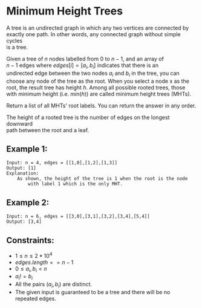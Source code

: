 # Minimum Height Trees

A tree is an undirected graph in which any two vertices are connected by  
exactly one path. In other words, any connected graph without simple cycles  
is a tree.

Given a tree of $n$ nodes labelled from $0$ to $n - 1$, and an array of  
$n - 1$ edges where $edges[i] = [a_i, b_i]$ indicates that there is an  
undirected edge between the two nodes $a_i$ and $b_i$ in the tree, you can  
choose any node of the tree as the root. When you select a node x as the  
root, the result tree has height $h$. Among all possible rooted trees, those  
with minimum height (i.e. $min(h)$)  are called minimum height trees (MHTs).

Return a list of all MHTs' root labels. You can return the answer in any order.

The height of a rooted tree is the number of edges on the longest downward  
path between the root and a leaf.

 

## Example 1:

    Input: n = 4, edges = [[1,0],[1,2],[1,3]]
    Output: [1]
    Explanation: 
        As shown, the height of the tree is 1 when the root is the node 
            with label 1 which is the only MHT.

## Example 2:

    Input: n = 6, edges = [[3,0],[3,1],[3,2],[3,4],[5,4]]
    Output: [3,4]
    
 

## Constraints:

* $1 \le n \le 2 * 10^4$
* $edges.length == n - 1$
* $0 \le a_i, b_i < n$
* $a_i != b_i$
* All the pairs $(a_i, b_i)$ are distinct.
* The given input is guaranteed to be a tree and there will be no  
repeated edges.

